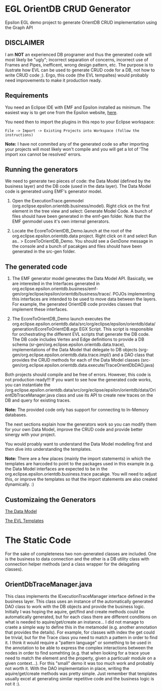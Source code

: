 # EGL OrientDB CRUD Generator

Epsilon EGL demo project to generate OrientDB CRUD implementation using the Graph API

##  DISCLAIMER

I am **NOT** an experienced DB programer and thus the generated code will most likely be "ugly"; incorrect separation of concerns, incorrect use of Frames and Pipes, inefficent, wrong design pattern, etc. The purpose is to ilustrate how EVL can be used to generate CRUD code for a DB, not how to write CRUD code ;). Ergo, this code (the EVL tempaltes) would probably need improvements to make it production ready.

## Requirements

You need an Eclipse IDE with EMF and Epsilon installed as minimum. The easiest way is to get one from the Epsilon website, [here](https://eclipse.org/epsilon/download/).

You need then to import the plugins in this repo to your Eclipse workspace:
  
    File -> Import -> Existing Projects into Workspace (follow the instructions)
    
**Note:** I have not commited any of the generated code so after importing your projects will most likely won't compile and you will get a lot of 'The import xxx cannot be resolved' errors.


## Running the generators

We need to generate two pieces of code: the Data Model (defined by the business layer) and the DB code (used in the data layer). The Data Model code is generated using EMF's generator model. 

1. Open the ExecutionTrace.genmodel (org.eclipse.epsilon.orientdb.business/model). Right click on the first element in the tree view and select: Generate Model Code. A bunch of files should have been generated in the emf-gen folder. Note that the EMF genmodel uses it's own internal generators. 

2. Locate the EcoreToOrientDB_Demo.launch at the root of the org.eclipse.epsilon.orientdb.data project. Right click on it and select Run as.. > EcoreToOrientDB_Demo. You should see a *GenDone* message in the console and a bunch of pacakges and files should have been generated in the src-gen folder.

## The generated code

1. The EMF generator model generates the Data Model API. Basically, we are interested in the Interfaces generated in org.eclipse.epsilon.orientdb.business/emf-gen/org/eclipse/epsilon/orientdb/business/trace/. POJOs implementing this interfaces are intended to be used to move data between the layers. For example, the generated OrientDB code provides classes that implement these interfaces.

2. The EcoreToOrientDB_Demo launch executes the org.eclipse.epsilon.orientdb.data/src/org/eclipse/epsilon/orientdb/data/generation/EcoreToOrientDB.egx EGX Script. This script is responsible for orchestrating the different EVL scripts that generate the DB code. The DB code includes Vertex and Edge definitions to provide a DB schema (sr-gen/org.eclipse.epsilon.orientdb.data.trace), implementations of the Data Model that delegate to DB objects (srg-gen/org.eclipse.epsilon.orientdb.data.trace.impl/) and a DAO class that provides the CRUD methods for each of the Data Model classes (src-gen/org.eclipse.epsilon.orientdb.data.execute/TraceOrientDbDAO.java)

Both projects should compile and be free of errors. However, this code is not production ready!!! If you want to see how the generated code works, you can instantiate the /org.eclipse.epsilon.orientdb.data/src/org/eclipse/epsilon/orientdb/data/OrientDbTraceManager.java class and use its API to create new traces on the DB and query for existing traces.

**Note:** The provided code only has support for connecting to In-Memory databases.

The next sections explain how the generators work so you can modify them for your own Data Model, improve the CRUD code and provide better sinergy with your project. 

You would proably want to understand the Data Model modelling first and then dive into understanding the templates. 

**Note:** There are a few places (mainly the import statements) in which the templates are harcoded to point to the packages used in this example (e.g. the Data Model interfaces are expected to be in the org.eclipse.epsilon.orientdb.business.trace pacakge. You will need to adjust this, or improve the templates so that the import statements are also created dynamically. :)

## Customizaing the Generators

[The Data Model](data_model.md)

[The EVL Templates](evl_templates.md)

# The Static Code

For the sake of completeness two non-generated classes are included. One is the business to data connection and the other is a DB utility class with connection helper methods (and a class wrapper for the delagating classes).

## OrientDbTraceManager.java

This class implements the IExecutionTraceManager interface defined in the business layer. This class uses an instance of the automatically generated DAO class to work with the DB objects and provide the business logic. Initially I was hoping the aquire, get/find and create methods could be automatically generated, but for each class there are different conditions on what is needed to aquire/get/create an instance... I did not manage to craete a simple way to define this in the metamodel (e.g. another annotation that provides the details). For example, for classes with index the get could be trivial, but for the Trace class you need to match a pattern in order to find it. I think it would require a "pattern language" or something to be used in the annotation to be able to express the complex interactions between the nodes in order to find somehting (e.g. that when looking for a trace youe need to match the element and the property, given a particualr module on a given context...). For this "small" demo it was too much work and probably not worth it. With the DAO implementation in place, writing the aquire/get/create methods was pretty simple. Just remember that templates usually excel at generating similar repetitive code and the business logic is not it :).


